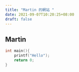 ```yaml
---
title: "Martin 的網站 "
date: 2021-09-07T10:20:25+08:00
draft: false
---
```


## Martin
```c
int main(){
    printf("Hello");
    return 0;
}
